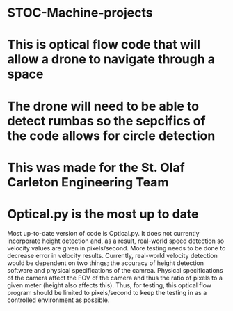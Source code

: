 # STOC-Machine-projects
# This is optical flow code that will allow a drone to navigate through a space
# The drone will need to be able to detect rumbas so the sepcifics of the code allows for circle detection
# This was made for the St. Olaf Carleton Engineering Team 
# Optical.py is the most up to date
Most up-to-date version of code is Optical.py. It does not currently incorporate height detection and, as a result, real-world speed detection so velocity values are given in pixels/second. More testing needs to be done to decrease error in velocity results. Currently, real-world velocity detection would be dependent on two things; the accuracy of height detection software and physical specifications of the camrea. Physical specifications of the camera affect the FOV of the camera and thus the ratio of pixels to a given meter (height also affects this). Thus, for testing, this optical flow program should be limited to pixels/second to keep the testing in as a controlled environment as possible. 
